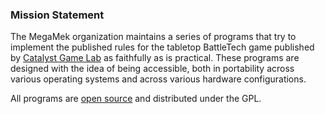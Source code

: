 ### Mission Statement

The MegaMek organization maintains a series of programs that try to implement the published rules for the tabletop BattleTech game published by [Catalyst Game Lab](https://www.catalystgamelabs.com/) as faithfully as is practical. These programs are designed with the idea of being accessible, both in portability across various operating systems and across various hardware configurations.

All programs are [open source](https://opensource.org/faq#osd) and distributed under the GPL.
